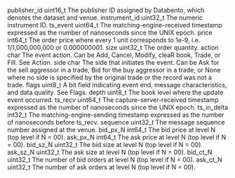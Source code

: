 publisher_id	uint16_t	The publisher ID assigned by Databento, which denotes the dataset and venue.
instrument_id	uint32_t	The numeric instrument ID.
ts_event	uint64_t	The matching-engine-received timestamp expressed as the number of nanoseconds since the UNIX epoch.
price	int64_t	The order price where every 1 unit corresponds to 1e-9, i.e. 1/1,000,000,000 or 0.000000001.
size	uint32_t	The order quantity.
action	char	The event action. Can be Add, Cancel, Modify, cleaR book, Trade, or Fill. See Action.
side	char	The side that initiates the event. Can be Ask for the sell aggressor in a trade, Bid for the buy aggressor in a trade, or None where no side is specified by the original trade or the record was not a trade.
flags	uint8_t	A bit field indicating event end, message characteristics, and data quality. See Flags.
depth	uint8_t	The book level where the update event occurred.
ts_recv	uint64_t	The capture-server-received timestamp expressed as the number of nanoseconds since the UNIX epoch.
ts_in_delta	int32_t	The matching-engine-sending timestamp expressed as the number of nanoseconds before ts_recv.
sequence	uint32_t	The message sequence number assigned at the venue.
bid_px_N	int64_t	The bid price at level N (top level if N = 00).
ask_px_N	int64_t	The ask price at level N (top level if N = 00).
bid_sz_N	uint32_t	The bid size at level N (top level if N = 00).
ask_sz_N	uint32_t	The ask size at level N (top level if N = 00).
bid_ct_N	uint32_t	The number of bid orders at level N (top level if N = 00).
ask_ct_N	uint32_t	The number of ask orders at level N (top level if N = 00).
